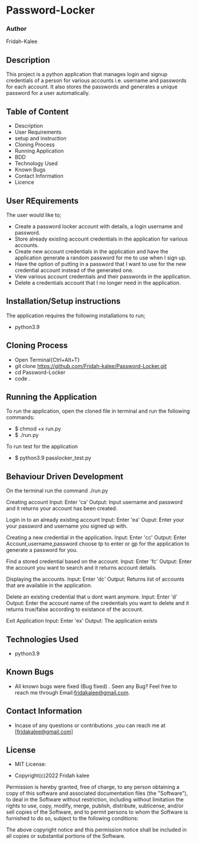 # Password-Locker
### Author
Fridah-Kalee
## Description
This project is a python application that manages login and signup credentials of a person for various accounts i.e. username and passwords for each account. It also stores the passwords and generates a unique password for a user automatically.
## Table of Content
* Description
* User Requirements
* setup and instruction
* Cloning Process
* Running Application
* BDD
* Technology Used
* Known Bugs
* Contact Information
* Licence
 

## User REquirements
The user would like to;
* Create a password locker account with details, a login username and password.
* Store already existing account credentials in the application for various accounts.
* Create new account credentials in the application and have the application generate a random password for me to use when I sign up.
* Have the option of putting in a password that I want to use for the new credential account instead of the generated one.
* View various account credentials and their passwords in the application.
* Delete a credentials account that I no longer need in the application.
## Installation/Setup instructions
The application requires the following installations to run;
* python3.9
## Cloning Process
* Open Terminal{Ctrl+Alt+T}
* git clone https://github.com/Fridah-kalee/Password-Locker.git
* cd Password-Locker
* code .
## Running the Application
To run the application, open the cloned file in terminal and run the following commands:
   * $ chmod +x run.py
   * $ ./run.py

To run test for the application 
   * $ python3.9 passlocker_test.py 
## Behaviour Driven Development
On the terminal run the command ./run.py

Creating account
Input: Enter 'ca' 
Output: Input username and password and it returns your account has been created.

Login in to an already existing account
Input: Enter 'ea'
Ouput: Enter your your password and username you signed up with.

Creating a new credential in the application.
Input: Enter 'cc'
Output: Enter Account,username,password choose tp to enter or gp for the application to generate a  password for you.

Find a stored credential based on the account.
Input: Enter 'fc'
Output: Enter the account you want to search and it returns account details.

Displaying the accounts. 
Input: Enter 'dc' 
Output: Returns list of accounts that are available in the application.

Delete an existing credential that u dont want anymore.
Input: Enter 'd'
Output: Enter the account name of the credentials you want to delete and it returns true/false according to existance of the account.

Exit Application
Input: Enter 'ex'
Output: The application exists                           
## Technologies Used
* python3.9
## Known Bugs
* All known bugs were fixed (Bug fixed) . Seen any Bug? Feel free to reach me through Email:fridakalee@gmail.com.
## Contact Information
* Incase of any questions or contributions ,you can reach me at [fridakalee@gmail.com]
## License
* MIT License:

* Copyright(c)2022 Fridah kalee

Permission is hereby granted, free of charge, to any person obtaining a copy of this software and associated documentation files (the "Software"), to deal in the Software without restriction, including without limitation the rights to use, copy, modify, merge, publish, distribute, sublicense, and/or sell copies of the Software, and to permit persons to whom the Software is furnished to do so, subject to the following conditions:

The above copyright notice and this permission notice shall be included in all copies or substantial portions of the Software.

